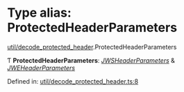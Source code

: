 # Type alias: ProtectedHeaderParameters

[util/decode_protected_header](../modules/util_decode_protected_header.md).ProtectedHeaderParameters

Ƭ **ProtectedHeaderParameters**: [*JWSHeaderParameters*](../interfaces/types.jwsheaderparameters.md) & [*JWEHeaderParameters*](../interfaces/types.jweheaderparameters.md)

Defined in: [util/decode_protected_header.ts:8](https://github.com/panva/jose/blob/main/src/util/decode_protected_header.ts#L8)
